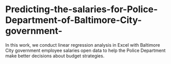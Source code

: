 # Predicting-the-salaries-for-Police-Department-of-Baltimore-City-government-
In this work, we conduct linear regression analysis in Excel with Baltimore City government employee salaries open data to help the Police Department make better decisions about budget strategies.
